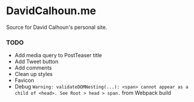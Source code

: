 # DavidCalhoun.me

Source for David Calhoun's personal site.

### TODO
- Add media query to PostTeaser title
- Add Tweet button
- Add comments
- Clean up styles
- Favicon
- Debug `Warning: validateDOMNesting(...): <span> cannot appear as a child of <head>. See Root > head > span.` from Webpack build

